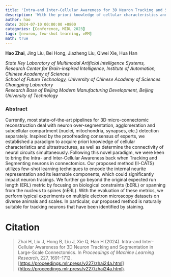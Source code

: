 ```yaml
---
title: 'Intra-and Inter-Cellular Awareness for 3D Neuron Tracking and Segmentation in Large-Scale Connectomics'
description: 'With the priori knowledge of cellular characteristics and ultrastructures, our proposed method (II-CATS) utilizes few-shot learning techniques to encode the internal neurite representation and its learnable components, which could significantly impact neuron tracings.'
author: hao
date: 2024-07-10 00:00:00 +0800
categories: [Conference, MIDL 2023]
tags: [neuron, few-shot learning, vEM]
math: true
---
```


**Hao Zhai**, Jing Liu, Bei Hong, Jiazheng Liu, Qiwei Xie, Hua Han

*State Key Laboratory of Multimodal Artificial Intelligence Systems, Research Center for Brain-inspired Intelligence, Institute of Automation, Chinese Academy of Sciences* <br>
*School of Future Technology, University of Chinese Academy of Sciences* <br>
*Changping Laboratory* <br>
*Research Base of Beijing Modern Manufacturing Development, Beijing University of Technology*

### Abstract

Currently, most state-of-the-art pipelines for 3D micro-connectomic reconstruction deal with neuron over-segmentation, agglomeration and subcellular compartment (nuclei, mitochondria, synapses, etc.) detection separately. Inspired by the proofreading consensus of experts, we established a paradigm to acquire priori knowledge of cellular characteristics and ultrastructures, as well as determine the connectivity of neural circuits simultaneously. Following this novel paradigm, we were keen to bring the Intra- and Inter-Cellular Awareness back when Tracking and Segmenting neurons in connectomics. Our proposed method (II-CATS) utilizes few-shot learning techniques to encode the internal neurite representation and its learnable components, which could significantly impact neuron tracings. We further go beyond the original expected run length (ERL) metric by focusing on biological constraints (bERL) or spanning from the nucleus to spines (nERL). With the evaluation of these metrics, we perform typical experiments on multiple electron microscopy datasets on diverse animals and scales. In particular, our proposed method is naturally suitable for tracking neurons that have been identified by staining.


# Citation

> Zhai H, Liu J, Hong B, Liu J, Xie Q, Han H (2024). Intra-and Inter-Cellular Awareness for 3D Neuron Tracking and Segmentation in Large-Scale Connectomics. In *Proceedings of Machine Learning Research*, 227, 1691–1712. [https://proceedings.mlr.press/v227/zhai24a.html](https://proceedings.mlr.press/v227/zhai24a.html).
>
